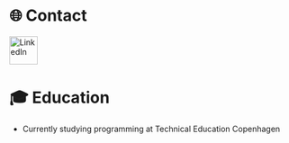 # 🌐 Contact

[<img src="https://www.google.com/url?sa=i&url=http%3A%2F%2Ft0.gstatic.com%2Fimages%3Fq%3Dtbn%3AANd9GcRMCA3j2A8hfLl9p5UAU5nd9lvqLlNZvqoU4xOsZ192uH4IYS6X" alt="LinkedIn" width="50">](https://www.linkedin.com/in/mark-robbers-634173208/)

# 🎓 Education

- Currently studying programming at Technical Education Copenhagen
